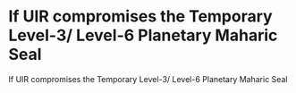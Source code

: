 # If UIR compromises the Temporary Level-3/ Level-6 Planetary Maharic Seal

If UIR compromises the Temporary Level-3/ Level-6 Planetary Maharic Seal